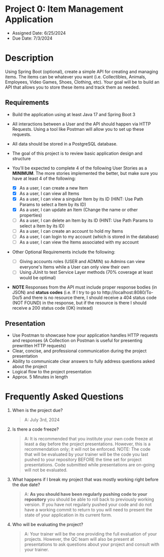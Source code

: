 # Project 0: Item Management Application

* Assigned Date: 6/25/2024
* Due Date: 7/3/2024

# Description

Using Spring Boot (optional), create a simple API for creating and managing items. The items can be whatever you want (i.e. Collectibles, Animals, Employees, Video Games, Shoes, Clothing, etc). Your goal will be to build an API that allows you to store these items and track them as needed.

## Requirements
- Build the application using at least Java 17 and Spring Boot 3

- All interactions between a User and the API should happen via HTTP Requests. Using a tool like Postman will allow you to set up these requests.

- All data should be stored in a PostgreSQL database.

- The goal of this project is to review basic application design and structure

- You'll be expected to complete 4 of the following User Stories as a **MINIMUM**. The more stories implemented the better, but make sure you have at least 4 of the following:

    - [x] As a user, I can create a new Item
    - [x] As a user, I can view all Items
    - [x] As a user, I can view a singular Item by its ID (HINT: Use Path Params to select a Item by its ID)
    - [x] As a user, I can update an Item (Change the name or other properties)
    - [ ] As a user, I can delete an Item by its ID (HINT: Use Path Params to select a Item by its ID)
    - [ ] As a user, I can create an account to hold my Items
    - [ ] As a user, I can login to my account (which is stored in the database)
    - [ ] As a user, I can view the Items associated with my account

- Other Optional Requirements include the following:
    - [ ] Giving accounts roles (USER and ADMIN) so Admins can view everyone's Items while a User can only view their own
    - [ ] Using JUnit to test Service Layer methods (70% coverage at least would be optimal)

- **NOTE** Responses from the API must include proper response bodies (in JSON) and **status codes** (i.e. If I try to go to http://localhost:8080/To-Do/5 and there is no resource there, I should receive a 404 status code (NOT FOUND) in the response, but if the resource is there I should receive a 200 status code (OK) instead)

## Presentation
- Use Postman to showcase how your application handles HTTP requests and responses (A Collection on Postman is useful for presenting prewritten HTTP requests)
- Clear, concise, and professional communication during the project presentation
- Ability to communicate clear answers to fully address questions asked about the project
- Logical flow to the project presentation
- Approx. 5 Minutes in length

# Frequently Asked Questions
1. When is the project due?
   >A: July 3rd, 2024
2. Is there a code freeze?
   >A: It is recommended that you institute your own code freeze at least a day before the project presentations. However, this is a recommendation only; it will not be enforced. NOTE: The code that will be evaluated by your trainer will be the code you last pushed to your repository BEFORE the time set for project presentations. Code submitted while presentations are on-going will not be evaluated.
3. What happens if I break my project that was mostly working right before the due date?
   >A: **As you should have been regularly pushing code to your repository** you should be able to roll back to previously working version. If you have not regularly pushed your code and do not have a working commit to return to you will need to present the state of your application in its current form.
4. Who will be evaluating the project?
   >A: Your trainer will be the one providing the full evaluation of your projects. However, the QC team will also be present at presentations to ask questions about your project and consult with your trainer. 